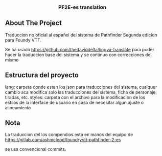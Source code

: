 
<div align="center">
<h3 align="center">PF2E-es translation</h3>

</div>

<!-- ABOUT THE PROJECT -->

## About The Project

Traduccion no oficial al español del sistema de Pathfinder Segunda edicion para Foundy VTT.

Se ha usado https://github.com/thedaviddelta/lingva-translate para poder hacer la traduccion base del sistema y se continuo con correcciones del mismo

## Estructura del proyecto

lang: carpeta donde estan los json para traducciones del sistema, cualquer cambio aca modifica solo las traducciones del sistema, ficha de personaje, tiradas, etc.
styles: carpeta con el archivo para la modificacion de los estilos de la interface de usuario en caso de necesitar algun ajuste o alineamiento

## Nota
La traduccion del los compendios esta en manos del equipo de https://gitlab.com/ashmcleod/foundryvtt-pathfinder-2-es

se usa convencional commits.

